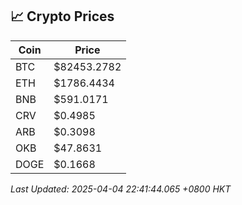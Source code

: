 ## 📈 Crypto Prices

| Coin | Price |
| ---- | ----- |
| BTC | $82453.2782 |
| ETH | $1786.4434 |
| BNB | $591.0171 |
| CRV | $0.4985 |
| ARB | $0.3098 |
| OKB | $47.8631 |
| DOGE | $0.1668 |

_Last Updated: 2025-04-04 22:41:44.065 +0800 HKT_